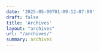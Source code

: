 ```yaml
---
date: '2025-05-09T01:09:12-07:00'
draft: false
title: 'Archives'
layout: "archives"
url: "/archives/"
summary: archives
---
```


